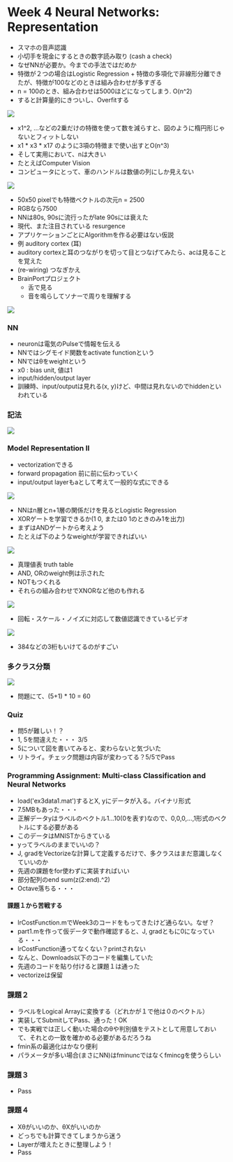 # Week 4 Neural Networks: Representation

* スマホの音声認識
* 小切手を現金にするときの数字読み取り (cash a check)
* なぜNNが必要か。今までの手法ではだめか
* 特徴が２つの場合はLogistic Regression + 特徴の多項化で非線形分離できたが、特徴が100などのときは組み合わせが多すぎる
* n = 100のとき、組み合わせは5000ほどになってしまう. O(n^2)
* すると計算量的にきついし、Overfitする

![](./motivations.png)

* x1^2, ...などの2乗だけの特徴を使って数を減らすと、図のように楕円形じゃないとフィットしない
* x1 * x3 * x17 のように3項の特徴まで使い出すとO(n^3)
* そして実用において、nは大きい
* たとえばComputer Vision
* コンピュータにとって、車のハンドルは数値の列にしか見えない

![](./cv.png)

* 50x50 pixelでも特徴ベクトルの次元n = 2500
* RGBなら7500
* NNは80s, 90sに流行ったがlate 90sには衰えた
* 現代、また注目されている resurgence
* アプリケーションごとにAlgorithmを作る必要はない仮説
* 例 auditory cortex (耳)
* auditory cortexと耳のつながりを切って目とつなげてみたら、acは見ることを覚えた
* (re-wiring) つなぎかえ
* BrainPortプロジェクト
	* 舌で見る
	* 音を鳴らしてソナーで周りを理解する

![](./one-algorithm.png)

### NN

* neuronは電気のPulseで情報を伝える
* NNではシグモイド関数をactivate functionという
* NNではθをweightという
* x0 : bias unit, 値は1
* input/hidden/output layer
* 訓練時、input/outputは見れる(x, y)けど、中間は見れないのでhiddenといわれている

### 記法

![](./notation.png)

### Model Representation II

* vectorizationできる
* forward propagation 前に前に伝わっていく
* input/output layerもaとして考えて一般的な式にできる

![](./forward-propagation.png)

* NNはn層とn+1層の関係だけを見るとLogistic Regression
* XORゲートを学習できるか(1 0, または0 1のときのみ1を出力)
* まずはANDゲートから考えよう
* たとえば下のようなweightが学習できればいい

![](./AND.png)

* 真理値表 truth table
* AND, ORのweight例は示された
* NOTもつくれる
* それらの組み合わせでXNORなど他のも作れる

![](./mix.png)

* 回転・スケール・ノイズに対応して数値認識できているビデオ

![](./video.png)

* 384などの3桁もいけてるのがすごい

### 多クラス分類

![](./one-vs-all.png)

* 問題にて、(5+1) * 10 = 60

### Quiz

* 問5が難しい！？
* 1, 5を間違えた・・・ 3/5
* 5について図を書いてみると、変わらないと気づいた
* リトライ。チェック問題は内容が変わってる？5/5でPass

### Programming Assignment: Multi-class Classification and Neural Networks

* load('ex3data1.mat')するとX, yにデータが入る。バイナリ形式
* 7.5MBもあった・・・
* 正解データyはラベルのベクトル1...10(0を表す)なので、0,0,0,...,1形式のベクトルにする必要がある
* このデータはMNISTからきている
* yってラベルのままでいいの？
* J, gradをVectorizeな計算して定義するだけで、多クラスはまだ意識しなくていいのか
* 先週の課題をfor使わずに実装すればいい
* 部分配列のend sum(z(2:end).^2)
* Octave落ちる・・・

#### 課題１から苦戦する

* lrCostFunction.mでWeek3のコードをもってきたけど通らない。なぜ？
* part1.mを作って仮データで動作確認すると、J, gradともに0になっている・・・
* lrCostFunction通ってなくない？printされない
* なんと、Downloads以下のコードを編集していた
* 先週のコードを貼り付けると課題１は通った
* vectorizeは保留

### 課題２
* ラベルをLogical Arrayに変換する（どれかが１で他は０のベクトル）
* 実装してSubmitしてPass、通った！OK
* でも実戦では正しく動いた場合のθや判別値をテストとして用意しておいて、それとの一致を確かめる必要があるだろうね
* fmin系の最適化はかなり便利
* パラメータが多い場合(まさにNN)はfminuncではなくfmincgを使うらしい

### 課題３

* Pass

### 課題４
* Xθがいいのか、θXがいいのか
* どっちでも計算できてしまうから迷う
* Layerが増えたときに整理しよう！
* Pass